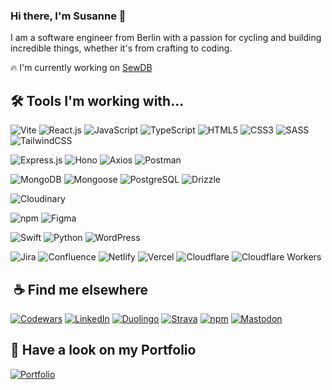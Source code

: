 ### Hi there, I'm Susanne 👋

I am a software engineer from Berlin with a passion for cycling and building incredible things, whether it's from crafting to coding.

🔥 I'm currently working on [SewDB](https://github.com/justArale/SewDB)

## 🛠 Tools I'm working with...

![Vite](https://img.shields.io/badge/Vite-informational?style=flat&logo=Vite&logoColor=white&color=black)
![React.js](https://img.shields.io/badge/React.js-informational?style=flat&logo=React&logoColor=white&color=black)
![JavaScript](https://img.shields.io/badge/JavaScript-informational?style=flat&logo=JavaScript&logoColor=white&color=black)
![TypeScript](https://img.shields.io/badge/TypeScript-informational?style=flat&logo=TypeScript&logoColor=white&color=black)
![HTML5](https://img.shields.io/badge/HTML5-informational?style=flat&logo=HTML5&logoColor=white&color=black)
![CSS3](https://img.shields.io/badge/CSS3-informational?style=flat&logo=CSS3&logoColor=white&color=black)
![SASS](https://img.shields.io/badge/SASS-informational?style=flat&logo=SASS&logoColor=white&color=black)
![TailwindCSS](https://img.shields.io/badge/TailwindCSS-informational?style=flat&logo=TailwindCSS&logoColor=white&color=black)

![Express.js](https://img.shields.io/badge/Express.js-informational?style=flat&logo=Express&logoColor=white&color=black)
![Hono](https://img.shields.io/badge/Hono-informational?style=flat&logo=Hono&logoColor=white&color=black)
![Axios](https://img.shields.io/badge/Axios-informational?style=flat&logo=Axios&logoColor=white&color=black)
![Postman](https://img.shields.io/badge/Postman-informational?style=flat&logo=Postman&logoColor=white&color=black)

![MongoDB](https://img.shields.io/badge/MongoDB-informational?style=flat&logo=MongoDB&logoColor=white&color=black)
![Mongoose](https://img.shields.io/badge/Mongoose-informational?style=flat&logo=Mongoose&logoColor=white&color=black)
![PostgreSQL](https://img.shields.io/badge/PostgreSQL-informational?style=flat&logo=PostgreSQL&logoColor=white&color=black)
![Drizzle](https://img.shields.io/badge/Drizzle-informational?style=flat&logo=Drizzle&logoColor=white&color=black)

![Cloudinary](https://img.shields.io/badge/Cloudinary-informational?style=flat&logo=Cloudinary&logoColor=white&color=black)

![npm](https://img.shields.io/badge/npm-informational?style=flat&logo=npm&logoColor=white&color=black)
![Figma](https://img.shields.io/badge/Figma-informational?style=flat&logo=Figma&logoColor=white&color=black)

![Swift](https://img.shields.io/badge/Swift-informational?style=flat&logo=Swift&logoColor=white&color=black)
![Python](https://img.shields.io/badge/Python-informational?style=flat&logo=Python&logoColor=white&color=black)
![WordPress](https://img.shields.io/badge/WordPress-informational?style=flat&logo=WordPress&logoColor=white&color=black)

![Jira](https://img.shields.io/badge/Jira-informational?style=flat&logo=Jira&logoColor=white&color=black)
![Confluence](https://img.shields.io/badge/Confluence-informational?style=flat&logo=Confluence&logoColor=white&color=black)
![Netlify](https://img.shields.io/badge/Netlify-informational?style=flat&logo=Netlify&logoColor=white&color=black)
![Vercel](https://img.shields.io/badge/Vercel-informational?style=flat&logo=Vercel&logoColor=white&color=black)
![Cloudflare](https://img.shields.io/badge/Cloudflare-informational?style=flat&logo=Cloudflare&logoColor=white&color=black)
![Cloudflare Workers](https://img.shields.io/badge/Cloudflare%20Workers-informational?style=flat&logo=Cloudflare&logoColor=white&color=black)

##  ☕️ Find me elsewhere

[![Codewars](https://www.codewars.com/users/justArale/badges/micro)](https://www.codewars.com/users/justArale)
[![LinkedIn](https://img.shields.io/badge/LinkedIn-informational?style=flat&logo=LinkedIn&logoColor=white&color=black)](https://www.linkedin.com/in/s-kuechler-fullstack-dev/)
[![Duolingo](https://img.shields.io/badge/Duolingo-informational?style=flat&logo=Duolingo&logoColor=white&color=black)](https://www.duolingo.com/profile/JustArale)
[![Strava](https://img.shields.io/badge/Strava-informational?style=flat&logo=Strava&logoColor=white&color=black)](https://www.strava.com/athletes/69940846)
[![npm](https://img.shields.io/badge/npm-informational?style=flat&logo=npm&logoColor=white&color=black)](https://www.npmjs.com/~just1arale)
[![Mastodon](https://img.shields.io/badge/Mastodon-informational?style=flat&logo=Mastodon&logoColor=white&color=black)](https://mastodon.social/@just1arale)

## 🔭 Have a look on my Portfolio

[![Portfolio](https://arale-portfolio.netlify.app/icons/icon.svg)](https://portfolio.arale.space)

<!--
**justArale/justArale** is a ✨ _special_ ✨ repository because its `README.md` (this file) appears on your GitHub profile.

Here are some ideas to get you started:

- 🔭 I’m currently working on ...
- 🌱 I’m currently learning ...
- 👯 I’m looking to collaborate on ...
- 🤔 I’m looking for help with ...
- 💬 Ask me about ...
- 📫 How to reach me: ...
- 😄 Pronouns: ...
- ⚡ Fun fact: ...

## 📊 GitHub Stats:

![](https://github-readme-stats.vercel.app/api?username=justArale&theme=transparent&hide_border=true&include_all_commits=false&count_private=false)
![](https://github-readme-stats.vercel.app/api/top-langs/?username=justArale&theme=transparent&hide_border=true&include_all_commits=false&count_private=false&layout=compact)
-->
